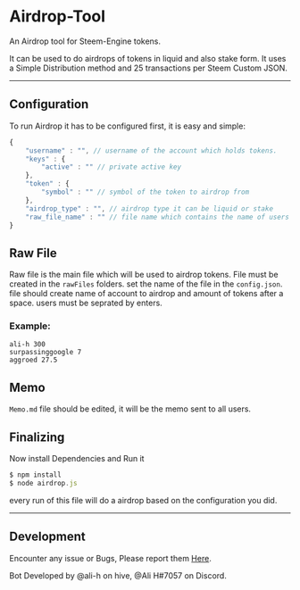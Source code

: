 # Airdrop-Tool
An Airdrop tool for Steem-Engine tokens.

It can be used to do airdrops of tokens in liquid and also stake form. It uses a Simple Distribution method and 25 transactions per Steem Custom JSON.

***

## Configuration
To run Airdrop it has to be configured first, it is easy and simple:

```javascript
{
    "username" : "", // username of the account which holds tokens.
    "keys" : {
        "active" : "" // private active key
    },
    "token" : {
        "symbol" : "" // symbol of the token to airdrop from
    },
    "airdrop_type" : "", // airdrop type it can be liquid or stake
    "raw_file_name" : "" // file name which contains the name of users with rewards.
}
```

## Raw File
Raw file is the main file which will be used to airdrop tokens. File must be created in the `rawFiles` folders. set the name of the file in the `config.json`. file should create name of account to airdrop and amount of tokens after a space. users must be seprated by enters.

### Example:
```
ali-h 300
surpassinggoogle 7
aggroed 27.5
```

## Memo
`Memo.md` file should be edited, it will be the memo sent to all users.

## Finalizing
Now install Dependencies and Run it
```javascript
$ npm install
$ node airdrop.js
```
every run of this file will do a airdrop based on the configuration you did.

***

## Development
Encounter any issue or Bugs, Please report them [Here](https://github.com/alihassanah/airdrop-tool/issues).

Bot Developed by @ali-h on hive, @Ali H#7057 on Discord.
